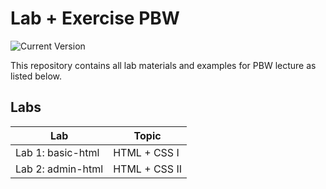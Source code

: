 # Lab + Exercise PBW

![Current Version](https://img.shields.io/badge/version-2022.1-blue?style=flat-square)

This repository contains all lab materials and examples for PBW lecture as listed below.

## Labs

| Lab | Topic |
|---|---|
|Lab 1: basic-html|HTML + CSS I|
|Lab 2: admin-html|HTML + CSS II|
